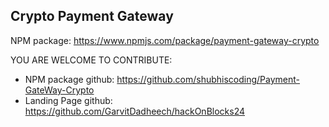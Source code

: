 ## Crypto Payment Gateway

NPM package: https://www.npmjs.com/package/payment-gateway-crypto


YOU ARE WELCOME TO CONTRIBUTE:

-   NPM package github: https://github.com/shubhiscoding/Payment-GateWay-Crypto
- Landing Page github: https://github.com/GarvitDadheech/hackOnBlocks24